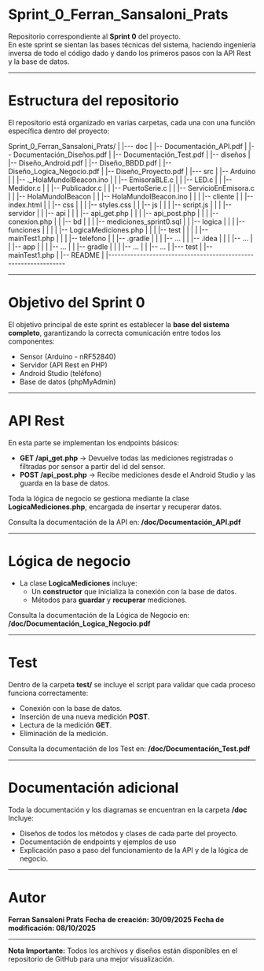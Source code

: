 # Sprint_0_Ferran_Sansaloni_Prats

Repositorio correspondiente al **Sprint 0** del proyecto.  
En este sprint se sientan las bases técnicas del sistema, haciendo ingeniería inversa de todo el código dado y dando los primeros pasos con la API Rest y la base de datos.

---

# Estructura del repositorio

El repositorio está organizado en varias carpetas, cada una con una función específica dentro del proyecto:

Sprint_0_Ferran_Sansaloni_Prats/
|
|--- doc
|     |-- Documentación_API.pdf
|     |-- Documentación_Diseños.pdf
|     |-- Documentación_Test.pdf
|     |-- diseños
|             |-- Diseño_Android.pdf
|             |-- Diseño_BBDD.pdf
|             |-- Diseño_Logica_Negocio.pdf
|             |-- Diseño_Proyecto.pdf
|
|--- src
|     |-- Arduino
|     |       |-- ._HolaMundoIBeacon.ino
|     |       |-- EmisoraBLE.c
|     |       |-- LED.c
|     |       |-- Medidor.c
|     |       |-- Publicador.c
|     |       |-- PuertoSerie.c
|     |       |-- ServicioEnEmisora.c
|     |       |-- HolaMundoIBeacon
|     |                   |-- HolaMundoIBeacon.ino
|     |
|     |-- cliente
|     |       |-- index.html
|     |       |-- css
|     |       |    |-- styles.css
|     |       |-- js
|     |       |    |-- script.js
|     |
|     |-- servidor
|     |       |-- api
|     |       |    |-- api_get.php
|     |       |    |-- api_post.php
|     |       |    |-- conexion.php
|     |       |-- bd
|     |       |    |-- mediciones_sprint0.sql
|     |       |-- logica
|     |       |    |-- funciones
|     |       |    |     |-- LogicaMediciones.php
|     |       |    |-- test
|     |       |    |     |-- mainTest1.php
|     |
|     |-- telefono
|     |       |-- .gradle
|     |       |      |-- ...
|     |       |-- .idea
|     |       |      |-- ...
|     |       |-- app
|     |       |      |-- ...
|     |       |-- gradle
|     |       |      |-- ...
|     |       |-- ...
|
|--- test
|     |-- mainTest1.php
|
|-- README
|
|----------------------------------------------------------------

---

# Objetivo del Sprint 0

El objetivo principal de este sprint es establecer la **base del sistema completo**, garantizando la correcta comunicación entre todos los componentes:

- Sensor (Arduino - nRF52840)
- Servidor (API Rest en PHP)
- Android Studio (teléfono)
- Base de datos (phpMyAdmin)

---

# API Rest

En esta parte se implementan los endpoints básicos:
- **GET /api_get.php** → Devuelve todas las mediciones registradas o filtradas por sensor a partir del id del sensor.
- **POST /api_post.php** → Recibe mediciones desde el Android Studio y las guarda en la base de datos.

Toda la lógica de negocio se gestiona mediante la clase **LogicaMediciones.php**, encargada de insertar y recuperar datos.

Consulta la documentación de la API en:
**/doc/Documentación_API.pdf**

---

# Lógica de negocio

- La clase **LogicaMediciones** incluye:
    - Un **constructor** que inicializa la conexión con la base de datos.
    - Métodos para **guardar** y **recuperar** mediciones.

Consulta la documentación de la Lógica de Negocio en:
**/doc/Documentación_Logica_Negocio.pdf**

---

# Test

Dentro de la carpeta **test/** se incluye el script para validar que cada proceso funciona correctamente:
- Conexión con la base de datos.
- Inserción de una nueva medición **POST**.
- Lectura de la medición **GET**.
- Eliminación de la medición.

Consulta la documentación de los Test en:
**/doc/Documentación_Test.pdf**

---

# Documentación adicional

Toda la documentación y los diagramas se encuentran en la carpeta **/doc**
Incluye:
- Diseños de todos los métodos y clases de cada parte del proyecto.
- Documentación de endpoints y ejemplos de uso
- Explicación paso a paso del funcionamiento de la API y de la lógica de negocio.

---

# Autor

**Ferran Sansaloni Prats**
**Fecha de creación: 30/09/2025**
**Fecha de modificación: 08/10/2025**

---

**Nota Importante:**
Todos los archivos y diseños están disponibles en el repositorio de GitHub para una mejor visualización.